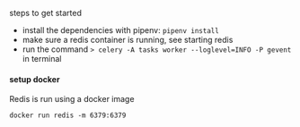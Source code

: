 steps to get started

- install the dependencies with pipenv:
  `pipenv install`
- make sure a redis container is running, see starting redis
- run the command `> celery -A tasks worker --loglevel=INFO -P gevent` in terminal


#### setup docker

Redis  is run using a docker image

`docker run redis -m 6379:6379`

